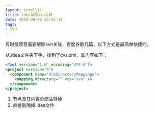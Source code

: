 ```yaml
---
layout: intellij
title: idea解除svn关联
date: 2019-09-09 23:04:33
tags:
- SVN
---
```


有时候项目需要解除svn关联，百度谷歌几篇，以下方式是最简单快捷的。

从.idea文件夹下手，找到了cvs.xml，其内容如下：

```xml
<?xml version="1.0" encoding="UTF-8"?>
<project version="4">
  <component name="VcsDirectoryMappings">
    <mapping directory="" vcs="svn" />
  </component>
</project>
```

1. <component> </component>节点及其内容全部注释掉
2. 直接删除掉.idea文件